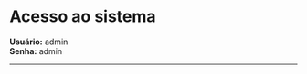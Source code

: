 # Acesso ao sistema

<strong>Usuário:</strong> admin <br/>
<strong>Senha:</strong> admin <br/>
<hr/>

